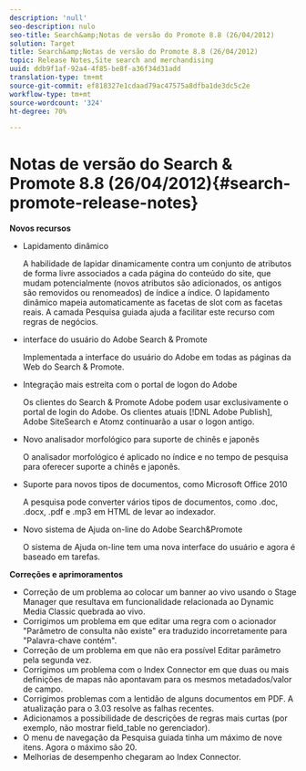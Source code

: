 ```yaml
---
description: 'null'
seo-description: nulo
seo-title: Search&amp;Notas de versão do Promote 8.8 (26/04/2012)
solution: Target
title: Search&amp;Notas de versão do Promote 8.8 (26/04/2012)
topic: Release Notes,Site search and merchandising
uuid: ddb9f1af-92a4-4f85-be8f-a36f34d31add
translation-type: tm+mt
source-git-commit: ef818327e1cdaad79ac47575a8dfba1de3dc5c2e
workflow-type: tm+mt
source-wordcount: '324'
ht-degree: 70%

---
```



# Notas de versão do Search &amp; Promote 8.8 (26/04/2012){#search-promote-release-notes}

**Novos recursos**

* Lapidamento dinâmico

   A habilidade de lapidar dinamicamente contra um conjunto de atributos de forma livre associados a cada página do conteúdo do site, que mudam potencialmente (novos atributos são adicionados, os antigos são removidos ou renomeados) de índice a índice. O lapidamento dinâmico mapeia automaticamente as facetas de slot com as facetas reais. A camada Pesquisa guiada ajuda a facilitar este recurso com regras de negócios.
* interface do usuário do Adobe Search &amp; Promote

   Implementada a interface do usuário do Adobe em todas as páginas da Web do Search &amp; Promote.
* Integração mais estreita com o portal de logon do Adobe

   Os clientes do Search &amp; Promote Adobe podem usar exclusivamente o portal de login do Adobe. Os clientes atuais [!DNL Adobe Publish], Adobe SiteSearch e Atomz continuarão a usar o logon antigo.
* Novo analisador morfológico para suporte de chinês e japonês

   O analisador morfológico é aplicado no índice e no tempo de pesquisa para oferecer suporte a chinês e japonês.
* Suporte para novos tipos de documentos, como Microsoft Office 2010

   A pesquisa pode converter vários tipos de documentos, como .doc, .docx, .pdf e .mp3 em HTML de levar ao indexador.
* Novo sistema de Ajuda on-line do Adobe Search&amp;Promote

   O sistema de Ajuda on-line tem uma nova interface do usuário e agora é baseado em tarefas.

**Correções e aprimoramentos**

* Correção de um problema ao colocar um banner ao vivo usando o Stage Manager que resultava em funcionalidade relacionada ao Dynamic Media Classic quebrada ao vivo.
* Corrigimos um problema em que editar uma regra com o acionador &quot;Parâmetro de consulta não existe&quot; era traduzido incorretamente para &quot;Palavra-chave contém&quot;.
* Correção de um problema em que não era possível Editar parâmetro pela segunda vez.
* Corrigimos um problema com o Index Connector em que duas ou mais definições de mapas não apontavam para os mesmos metadados/valor de campo.
* Corrigimos problemas com a lentidão de alguns documentos em PDF. A atualização para o 3.03 resolve as falhas recentes.
* Adicionamos a possibilidade de descrições de regras mais curtas (por exemplo, não mostrar field_table no gerenciador).
* O menu de navegação da Pesquisa guiada tinha um máximo de nove itens. Agora o máximo são 20.
* Melhorias de desempenho chegaram ao Index Connector.

